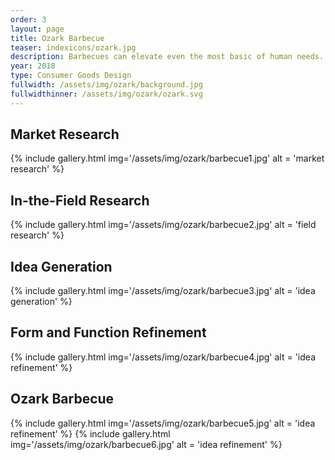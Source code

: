 ```yaml
---
order: 3
layout: page
title: Ozark Barbecue
teaser: indexicons/ozark.jpg
description: Barbecues can elevate even the most basic of human needs. Unfortunately, Ergonomics play a secondary role to this home appliance. Ozark Barbecue looks to alleviate these pain points.
year: 2018
type: Consumer Goods Design
fullwidth: /assets/img/ozark/background.jpg
fullwidthinner: /assets/img/ozark/ozark.svg
---
```

## Market Research
{% include gallery.html img='/assets/img/ozark/barbecue1.jpg' alt = 'market research' %}

## In-the-Field Research
{% include gallery.html img='/assets/img/ozark/barbecue2.jpg' alt = 'field research' %}

## Idea Generation
{% include gallery.html img='/assets/img/ozark/barbecue3.jpg' alt = 'idea generation' %}

## Form and Function Refinement
{% include gallery.html img='/assets/img/ozark/barbecue4.jpg' alt = 'idea refinement' %}

## Ozark Barbecue
{% include gallery.html img='/assets/img/ozark/barbecue5.jpg' alt = 'idea refinement' %}
{% include gallery.html img='/assets/img/ozark/barbecue6.jpg' alt = 'idea refinement' %}


